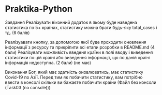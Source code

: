 # Praktika-Python
 Завдання
Реалізувати віконний додаток в якому буде наведена статистика по 5+
країнах, статистику можна брати будь-яку total_cases і тд. (6 балів)

Реалізуавати кнопку, за допомогою якої буде проходити оновлення
інформації з ресурсу та прикріпити всі етапи розробки в README.md
(4 бали)
Реалізувати можливість введеня країни в полі вводу і виведення
статистики по цій країні або виведення інформації, що по даній країні
інформація недоступна. (2 бали) (не має)

Виконання
Бот, який має здатність оновлюватись, має статистику Covіd-19 по Азії. Перед тим як побачити статистику, вам потрібно ввести в консолі скільки ви бажаєте побачити країни (Файл без консоли (Task03 (no console)))
 
